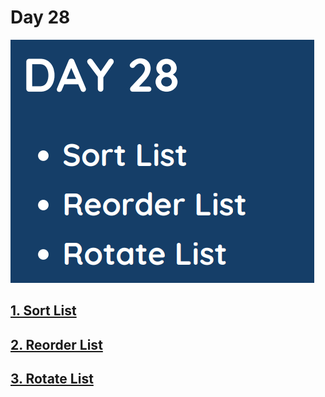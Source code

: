 # Day 28

![](../images/day28.png)

## [1. Sort List](148.%20Sort%20List.md)

## [2. Reorder List](143.%20Reorder%20List.md)

## [3. Rotate List](61.%20Rotate%20List.md)